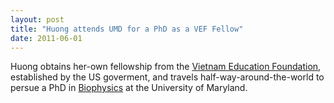 ```yaml
---
layout: post
title: "Huong attends UMD for a PhD as a VEF Fellow"
date: 2011-06-01
---
```

Huong obtains her-own fellowship from the [Vietnam Education Foundation](https://www.linkedin.com/company/vietnam-education-foundation), established by the US goverment, and travels half-way-around-the-world to persue a PhD in [Biophysics](http://marylandbiophysics.umd.edu/) at the University of Maryland. 
